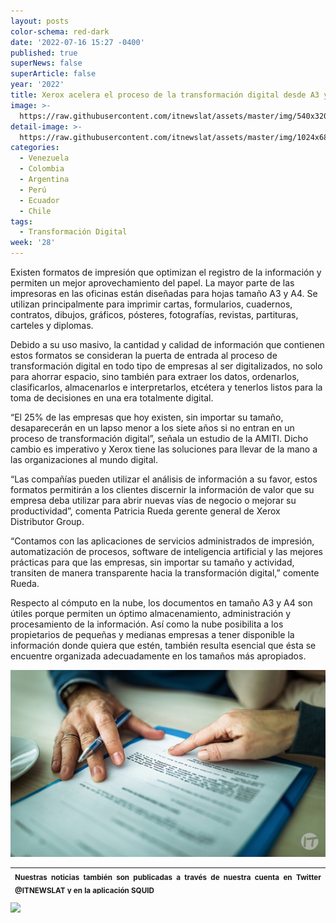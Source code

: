 ```yaml
---
layout: posts
color-schema: red-dark
date: '2022-07-16 15:27 -0400'
published: true
superNews: false
superArticle: false
year: '2022'
title: Xerox acelera el proceso de la transformación digital desde A3 y A4
image: >-
  https://raw.githubusercontent.com/itnewslat/assets/master/img/540x320/Xerox-TD-p.jpg
detail-image: >-
  https://raw.githubusercontent.com/itnewslat/assets/master/img/1024x680/Xerox-TD-g.jpg
categories:
  - Venezuela
  - Colombia
  - Argentina
  - Perú
  - Ecuador
  - Chile
tags:
  - Transformación Digital
week: '28'
---
```

Existen formatos de impresión que optimizan el registro de la información y permiten un mejor aprovechamiento del papel. La mayor parte de las impresoras en las oficinas están diseñadas para hojas tamaño A3 y A4. Se utilizan principalmente para imprimir cartas, formularios, cuadernos, contratos, dibujos, gráficos, pósteres, fotografías, revistas, partituras, carteles y diplomas. 

Debido a su uso masivo, la cantidad y calidad de información que contienen estos formatos se consideran la puerta de entrada al proceso de transformación digital en todo tipo de empresas al ser digitalizados, no solo para ahorrar espacio, sino también para extraer los datos, ordenarlos, clasificarlos, almacenarlos e interpretarlos, etcétera y tenerlos listos para la toma de decisiones en una era totalmente digital.

“El 25% de las empresas que hoy existen, sin importar su tamaño, desaparecerán en un lapso menor a los siete años si no entran en un proceso de transformación digital”, señala un estudio de la AMITI. Dicho cambio es imperativo y Xerox tiene las soluciones para llevar de la mano a las organizaciones al mundo digital.

“Las compañías pueden utilizar el análisis de información a su favor, estos formatos permitirán a los clientes discernir la información de valor que su empresa deba utilizar para abrir nuevas vías de negocio o mejorar su productividad”, comenta Patricia Rueda gerente general de Xerox Distributor Group. 

“Contamos con las aplicaciones de servicios administrados de impresión, automatización de procesos, software de inteligencia artificial y las mejores prácticas para que las empresas, sin importar su tamaño y actividad, transiten de manera transparente hacia la transformación digital,” comente Rueda. 

Respecto al cómputo en la nube, los documentos en tamaño A3 y A4 son útiles porque permiten un óptimo almacenamiento, administración y procesamiento de la información. Así como la nube posibilita a los propietarios de pequeñas y medianas empresas a tener disponible la información donde quiera que estén, también resulta esencial que ésta se encuentre organizada adecuadamente en los tamaños más apropiados.

![](https://raw.githubusercontent.com/itnewslat/assets/master/img/540x320/Xerox-TD-p.jpg)

<table style="height: 42px;" width="569">
<tbody>
<tr>
<td style="text-align: justify;"><sub><strong>Nuestras noticias también son publicadas a través de nuestra cuenta en Twitter <a href="https://twitter.com/itnewslat?lang=es">@ITNEWSLAT</a> y en la aplicación <a href="https://squidapp.co/en/">SQUID</a></strong></sub></td>
</tr>
</tbody>
</table>

<img src="https://tracker.metricool.com/c3po.jpg?hash=56f88a41e39ab42c063cc51676587a04"/>